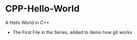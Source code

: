 # CPP-Hello-World

A Hello World in C++

- The First File in the Series, added to demo how git works

